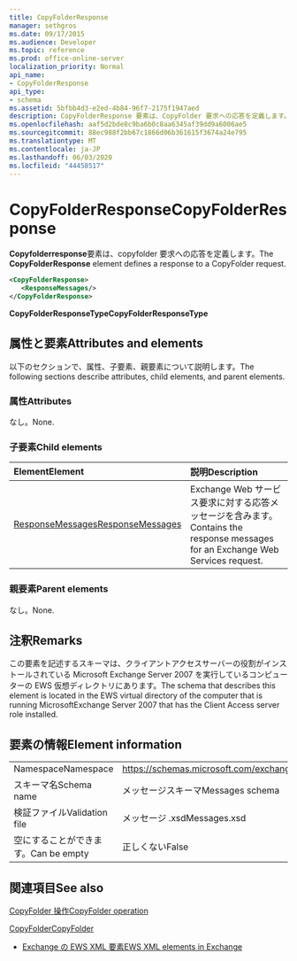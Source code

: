 ```yaml
---
title: CopyFolderResponse
manager: sethgros
ms.date: 09/17/2015
ms.audience: Developer
ms.topic: reference
ms.prod: office-online-server
localization_priority: Normal
api_name:
- CopyFolderResponse
api_type:
- schema
ms.assetid: 5bfbb4d3-e2ed-4b84-96f7-2175f1947aed
description: CopyFolderResponse 要素は、CopyFolder 要求への応答を定義します。
ms.openlocfilehash: aaf5d2bde8c9ba6b0c8aa6345af39dd9a6006ae5
ms.sourcegitcommit: 88ec988f2bb67c1866d06b361615f3674a24e795
ms.translationtype: MT
ms.contentlocale: ja-JP
ms.lasthandoff: 06/03/2020
ms.locfileid: "44458517"
---
```

# <a name="copyfolderresponse"></a><span data-ttu-id="90f83-103">CopyFolderResponse</span><span class="sxs-lookup"><span data-stu-id="90f83-103">CopyFolderResponse</span></span>

<span data-ttu-id="90f83-104">**Copyfolderresponse**要素は、copyfolder 要求への応答を定義します。</span><span class="sxs-lookup"><span data-stu-id="90f83-104">The **CopyFolderResponse** element defines a response to a CopyFolder request.</span></span> 
  
```xml
<CopyFolderResponse>
   <ResponseMessages/>
</CopyFolderResponse>
```

 <span data-ttu-id="90f83-105">**CopyFolderResponseType**</span><span class="sxs-lookup"><span data-stu-id="90f83-105">**CopyFolderResponseType**</span></span>
## <a name="attributes-and-elements"></a><span data-ttu-id="90f83-106">属性と要素</span><span class="sxs-lookup"><span data-stu-id="90f83-106">Attributes and elements</span></span>

<span data-ttu-id="90f83-107">以下のセクションで、属性、子要素、親要素について説明します。</span><span class="sxs-lookup"><span data-stu-id="90f83-107">The following sections describe attributes, child elements, and parent elements.</span></span>
  
### <a name="attributes"></a><span data-ttu-id="90f83-108">属性</span><span class="sxs-lookup"><span data-stu-id="90f83-108">Attributes</span></span>

<span data-ttu-id="90f83-109">なし。</span><span class="sxs-lookup"><span data-stu-id="90f83-109">None.</span></span>
  
### <a name="child-elements"></a><span data-ttu-id="90f83-110">子要素</span><span class="sxs-lookup"><span data-stu-id="90f83-110">Child elements</span></span>

|<span data-ttu-id="90f83-111">**Element**</span><span class="sxs-lookup"><span data-stu-id="90f83-111">**Element**</span></span>|<span data-ttu-id="90f83-112">**説明**</span><span class="sxs-lookup"><span data-stu-id="90f83-112">**Description**</span></span>|
|:-----|:-----|
|[<span data-ttu-id="90f83-113">ResponseMessages</span><span class="sxs-lookup"><span data-stu-id="90f83-113">ResponseMessages</span></span>](responsemessages.md) <br/> |<span data-ttu-id="90f83-114">Exchange Web サービス要求に対する応答メッセージを含みます。</span><span class="sxs-lookup"><span data-stu-id="90f83-114">Contains the response messages for an Exchange Web Services request.</span></span>  <br/> |
   
### <a name="parent-elements"></a><span data-ttu-id="90f83-115">親要素</span><span class="sxs-lookup"><span data-stu-id="90f83-115">Parent elements</span></span>

<span data-ttu-id="90f83-116">なし。</span><span class="sxs-lookup"><span data-stu-id="90f83-116">None.</span></span>
  
## <a name="remarks"></a><span data-ttu-id="90f83-117">注釈</span><span class="sxs-lookup"><span data-stu-id="90f83-117">Remarks</span></span>

<span data-ttu-id="90f83-118">この要素を記述するスキーマは、クライアントアクセスサーバーの役割がインストールされている Microsoft Exchange Server 2007 を実行しているコンピューターの EWS 仮想ディレクトリにあります。</span><span class="sxs-lookup"><span data-stu-id="90f83-118">The schema that describes this element is located in the EWS virtual directory of the computer that is running MicrosoftExchange Server 2007 that has the Client Access server role installed.</span></span>
  
## <a name="element-information"></a><span data-ttu-id="90f83-119">要素の情報</span><span class="sxs-lookup"><span data-stu-id="90f83-119">Element information</span></span>

|||
|:-----|:-----|
|<span data-ttu-id="90f83-120">Namespace</span><span class="sxs-lookup"><span data-stu-id="90f83-120">Namespace</span></span>  <br/> |https://schemas.microsoft.com/exchange/services/2006/messages  <br/> |
|<span data-ttu-id="90f83-121">スキーマ名</span><span class="sxs-lookup"><span data-stu-id="90f83-121">Schema name</span></span>  <br/> |<span data-ttu-id="90f83-122">メッセージスキーマ</span><span class="sxs-lookup"><span data-stu-id="90f83-122">Messages schema</span></span>  <br/> |
|<span data-ttu-id="90f83-123">検証ファイル</span><span class="sxs-lookup"><span data-stu-id="90f83-123">Validation file</span></span>  <br/> |<span data-ttu-id="90f83-124">メッセージ .xsd</span><span class="sxs-lookup"><span data-stu-id="90f83-124">Messages.xsd</span></span>  <br/> |
|<span data-ttu-id="90f83-125">空にすることができます。</span><span class="sxs-lookup"><span data-stu-id="90f83-125">Can be empty</span></span>  <br/> |<span data-ttu-id="90f83-126">正しくない</span><span class="sxs-lookup"><span data-stu-id="90f83-126">False</span></span>  <br/> |
   
## <a name="see-also"></a><span data-ttu-id="90f83-127">関連項目</span><span class="sxs-lookup"><span data-stu-id="90f83-127">See also</span></span>



[<span data-ttu-id="90f83-128">CopyFolder 操作</span><span class="sxs-lookup"><span data-stu-id="90f83-128">CopyFolder operation</span></span>](copyfolder-operation.md)
  
[<span data-ttu-id="90f83-129">CopyFolder</span><span class="sxs-lookup"><span data-stu-id="90f83-129">CopyFolder</span></span>](copyfolder.md)


- [<span data-ttu-id="90f83-130">Exchange の EWS XML 要素</span><span class="sxs-lookup"><span data-stu-id="90f83-130">EWS XML elements in Exchange</span></span>](ews-xml-elements-in-exchange.md)

